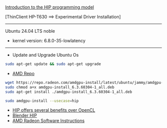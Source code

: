 [Introduction to the HIP programming model](https://rocm.docs.amd.com/projects/HIP/en/latest/understand/programming_model.html)
 
[ThinClient HP-T630 ==> Experimental Driver Installation]

---
Ubuntu 24.04 LTS noble
* kernel version: 6.8.0-35-lowlatency
---
* Update and Upgrade Ubuntu Os
```bash
sudo apt-get update && sudo apt-get upgrade
```

* [AMD Repo](https://repo.radeon.com/amdgpu-install/latest/ubuntu/jammy/)

```bash
wget https://repo.radeon.com/amdgpu-install/latest/ubuntu/jammy/amdgpu-install_6.3.60304-1_all.deb
sudo chmod a+x amdgpu-install_6.3.60304-1_all.deb 
sudo apt-get install ./amdgpu-install_6.3.60304-1_all.deb
```

```bash
sudo amdgpu-install --usecase=hip
```
* [HIP offers several benefits over OpenCL](https://gpuopen.com/wp-con:ent/uploads/2016/01/7637_HIP_Datasheet_V1_7_PrintReady_US_WE.pdf)
* [Blender HIP](https://docs.blender.org/manual/en/latest/render/cycles/gpu_rendering.html)
* [AMD Radeon Software Instructions](https://amdgpu-install.readthedocs.io/en/latest/)
